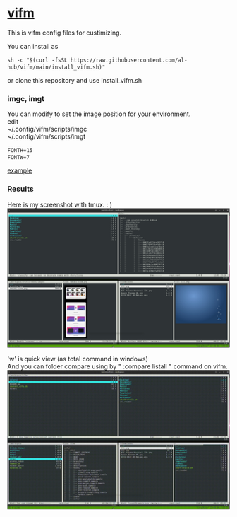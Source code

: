 # [vifm](https://github.com/vifm/vifm)

This is vifm config files for custimizing.

You can install as
```
sh -c "$(curl -fsSL https://raw.githubusercontent.com/al-hub/vifm/main/install_vifm.sh)"
```

or clone this repository and use install_vifm.sh

### imgc, imgt  
You can modify to set the image position for your environment.  
edit  
~/.config/vifm/scripts/imgc  
~/.config/vifm/scripts/imgt  
```
FONTH=15 
FONTW=7 
```
[example](https://github.com/al-hub/vifm/commit/354f50c249eb44e13855c7e0c715c6549b253ac8)  

### Results

Here is my screenshot with tmux. : )
![vifmscreenshot](https://raw.githubusercontent.com/al-hub/data/main/img/vifm-screenshot.jpg)

'w' is quick view (as total command in windows)  
And you can folder compare using by " :compare listall " command on vifm.  
![vifmscreenshot-gif](https://raw.githubusercontent.com/al-hub/data/main/img/vifm-screenshot.gif)
